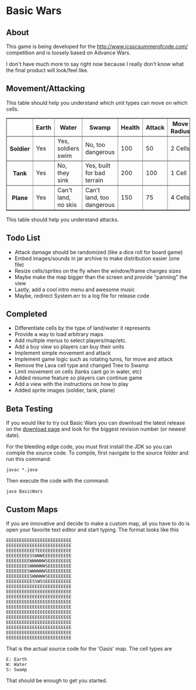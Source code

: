 Basic Wars
==========

About
-------
This game is being developed for the http://www.icsscsummerofcode.com/ competition and is loosely based on Advance Wars.

I don't have much more to say right now because I really don't know what the final product will look/feel like.

Movement/Attacking
----------------
This table should help you understand which unit types can move on which cells.

<table border=1>
<tr><th>&nbsp;</th><th>Earth</th><th>Water</th><th>Swamp</th><th>Health</th><th>Attack</th><th>Move Radius</th><th>Attack Radius</th></tr>
<tr><th>Soldier</th><td>Yes</td><td>Yes, soldiers swim</td><td>No, too dangerous</td><td>100</td><td>50</td><td>2 Cells</td><td>2 Cells</td></tr>
<tr><th>Tank</th><td>Yes</td><td>No, they sink</td><td>Yes, built for bad terrain</td><td>200</td><td>100</td><td>1 Cell</td><td>2 Cells</td></tr>
<tr><th>Plane</th><td>Yes</td><td>Can't land, no skis</td><td>Can't land, too dangerous</td><td>150</td><td>75</td><td>4 Cells</td><td>2 Cells</td></tr>
</table>

This table should help you understand attacks.



Todo List
---------
* Attack damage should be randomized (like a dice roll for board game)
* Embed images/sounds in jar archive to make distribution easier (one file)
* Resize cells/sprites on the fly when the window/frame changes sizes
* Maybe make the map bigger than the screen and provide "panning" the view
* Lastly, add a cool intro menu and awesome music
* Maybe, redirect System.err to a log file for release code

Completed
----------
* Differentiate cells by the type of land/water it represents
* Provide a way to load arbitrary maps
* Add multiple menus to select players/map/etc.
* Add a buy view so players can buy their units
* Implement simple movement and attack
* Implement game logic such as rotating turns, for move and attack
* Remove the Lava cell type and changed Tree to Swamp 
* Limit movement on cells (tanks cant go in water, etc)
* Added resume feature so players can continue game
* Add a view with the instructions on how to play
* Added sprite images (soldier, tank, plane)


Beta Testing
------------
If you would like to try out Basic Wars you can download the latest release on the [download page](https://github.com/styfle/Basic-Wars/downloads) and look for the biggest revision number (or newest date).

For the bleeding edge code, you must first install the JDK so you can comiple the source code. To compile, first navigate to the source folder and run this command: 

    javac *.java

Then execute the code with the command:

    java BasicWars 

Custom Maps
------------
If you are innovative and decide to make a custom map, all you have to do is open your favorite text editor and start typing. The format looks like this

```
EEEEEEEEEEEEEEEEEEEEEEEEE
EEEEEEEEEEEEEEEEEEEEEEEEE
EEEEEEEEEEETEEEEEEEEEEEEE
EEEEEEEEESSWWWEEEEEEEEEEE
EEEEEEEEEWWWWWWSEEEEEEEEE
EEEEEEEESWWWWWWSEEEEEEEEE
EEEEEEEESWWWWWWSEEEEEEEEE
EEEEEEEEESWWWWWSEEEEEEEEE
EEEEEEEEEESSWSSEEEEEEEEEE
EEEEEEEEEEEEEEEEEEEEEEEEE
EEEEEEEEEEEEEEEEEEEEEEEEE
EEEEEEEEEEEEEEEEEEEEEEEEE
EEEEEEEEEEEEEEEEEEEEEEEEE
EEEEEEEEEEEEEEEEEEEEEEEEE
EEEEEEEEEEEEEEEEEEEEEEEEE
EEEEEEEEEEEEEEEEEEEEEEEEE
EEEEEEEEEEEEEEEEEEEEEEEEE
EEEEEEEEEEEEEEEEEEEEEEEEE
EEEEEEEEEEEEEEEEEEEEEEEEE
EEEEEEEEEEEEEEEEEEEEEEEEE
```

That is the actual source code for the 'Oasis' map. The cell types are

    E: Earth
	W: Water
	S: Swamp

That should be enough to get you started.
